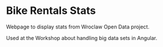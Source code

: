 # Bike Rentals Stats

Webpage to display stats from Wroclaw Open Data project.

Used at the Workshop about handling big data sets in Angular.
